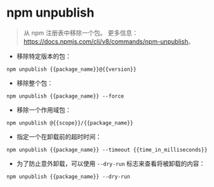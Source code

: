 # npm unpublish

> 从 npm 注册表中移除一个包。
> 更多信息：<https://docs.npmjs.com/cli/v8/commands/npm-unpublish>。

- 移除特定版本的包：

`npm unpublish {{package_name}}@{{version}}`

- 移除整个包：

`npm unpublish {{package_name}} --force`

- 移除一个作用域包：

`npm unpublish @{{scope}}/{{package_name}}`

- 指定一个在卸载前的超时时间：

`npm unpublish {{package_name}} --timeout {{time_in_milliseconds}}`

- 为了防止意外卸载，可以使用 `--dry-run` 标志来查看将被卸载的内容：

`npm unpublish {{package_name}} --dry-run`